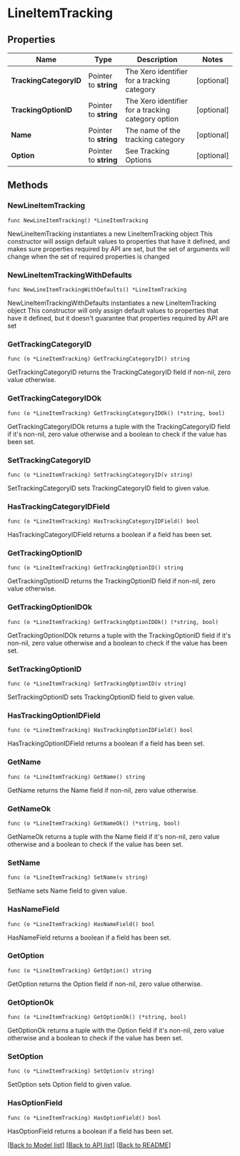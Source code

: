 # LineItemTracking

## Properties

Name | Type | Description | Notes
------------ | ------------- | ------------- | -------------
**TrackingCategoryID** | Pointer to **string** | The Xero identifier for a tracking category | [optional] 
**TrackingOptionID** | Pointer to **string** | The Xero identifier for a tracking category option | [optional] 
**Name** | Pointer to **string** | The name of the tracking category | [optional] 
**Option** | Pointer to **string** | See Tracking Options | [optional] 

## Methods

### NewLineItemTracking

`func NewLineItemTracking() *LineItemTracking`

NewLineItemTracking instantiates a new LineItemTracking object
This constructor will assign default values to properties that have it defined,
and makes sure properties required by API are set, but the set of arguments
will change when the set of required properties is changed

### NewLineItemTrackingWithDefaults

`func NewLineItemTrackingWithDefaults() *LineItemTracking`

NewLineItemTrackingWithDefaults instantiates a new LineItemTracking object
This constructor will only assign default values to properties that have it defined,
but it doesn't guarantee that properties required by API are set

### GetTrackingCategoryID

`func (o *LineItemTracking) GetTrackingCategoryID() string`

GetTrackingCategoryID returns the TrackingCategoryID field if non-nil, zero value otherwise.

### GetTrackingCategoryIDOk

`func (o *LineItemTracking) GetTrackingCategoryIDOk() (*string, bool)`

GetTrackingCategoryIDOk returns a tuple with the TrackingCategoryID field if it's non-nil, zero value otherwise
and a boolean to check if the value has been set.

### SetTrackingCategoryID

`func (o *LineItemTracking) SetTrackingCategoryID(v string)`

SetTrackingCategoryID sets TrackingCategoryID field to given value.

### HasTrackingCategoryIDField

`func (o *LineItemTracking) HasTrackingCategoryIDField() bool`

HasTrackingCategoryIDField returns a boolean if a field has been set.

### GetTrackingOptionID

`func (o *LineItemTracking) GetTrackingOptionID() string`

GetTrackingOptionID returns the TrackingOptionID field if non-nil, zero value otherwise.

### GetTrackingOptionIDOk

`func (o *LineItemTracking) GetTrackingOptionIDOk() (*string, bool)`

GetTrackingOptionIDOk returns a tuple with the TrackingOptionID field if it's non-nil, zero value otherwise
and a boolean to check if the value has been set.

### SetTrackingOptionID

`func (o *LineItemTracking) SetTrackingOptionID(v string)`

SetTrackingOptionID sets TrackingOptionID field to given value.

### HasTrackingOptionIDField

`func (o *LineItemTracking) HasTrackingOptionIDField() bool`

HasTrackingOptionIDField returns a boolean if a field has been set.

### GetName

`func (o *LineItemTracking) GetName() string`

GetName returns the Name field if non-nil, zero value otherwise.

### GetNameOk

`func (o *LineItemTracking) GetNameOk() (*string, bool)`

GetNameOk returns a tuple with the Name field if it's non-nil, zero value otherwise
and a boolean to check if the value has been set.

### SetName

`func (o *LineItemTracking) SetName(v string)`

SetName sets Name field to given value.

### HasNameField

`func (o *LineItemTracking) HasNameField() bool`

HasNameField returns a boolean if a field has been set.

### GetOption

`func (o *LineItemTracking) GetOption() string`

GetOption returns the Option field if non-nil, zero value otherwise.

### GetOptionOk

`func (o *LineItemTracking) GetOptionOk() (*string, bool)`

GetOptionOk returns a tuple with the Option field if it's non-nil, zero value otherwise
and a boolean to check if the value has been set.

### SetOption

`func (o *LineItemTracking) SetOption(v string)`

SetOption sets Option field to given value.

### HasOptionField

`func (o *LineItemTracking) HasOptionField() bool`

HasOptionField returns a boolean if a field has been set.


[[Back to Model list]](../README.md#documentation-for-models) [[Back to API list]](../README.md#documentation-for-api-endpoints) [[Back to README]](../README.md)


